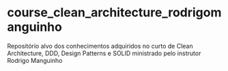 # course_clean_architecture_rodrigomanguinho
Repositório alvo dos conhecimentos adquiridos no curto de Clean Architecture, DDD, Design Patterns e SOLID ministrado pelo instrutor Rodrigo Manguinho
